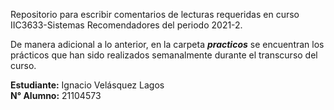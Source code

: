 Repositorio para escribir comentarios de lecturas requeridas en curso IIC3633-Sistemas Recomendadores del periodo 2021-2.

De manera adicional a lo anterior, en la carpeta ***practicos*** se encuentran los prácticos que han sido realizados semanalmente durante el transcurso del curso.

<b>Estudiante:</b> Ignacio Velásquez Lagos  
<b>N° Alumno:</b> 21104573
